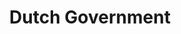 ---
schema: default
title: Dutch Government
description: www.overheid.nl
logo: >-
  http://www.career-magazine.nl/wp-content/uploads/2016/10/rijkslogo-overheid.png
---